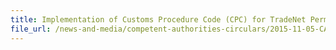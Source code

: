 ```yaml
---
title: Implementation of Customs Procedure Code (CPC) for TradeNet Permit Applications involving Medicaments containing Ephedrine or Pseudoephedrine 
file_url: /news-and-media/competent-authorities-circulars/2015-11-05-CA.pdf
---
```

